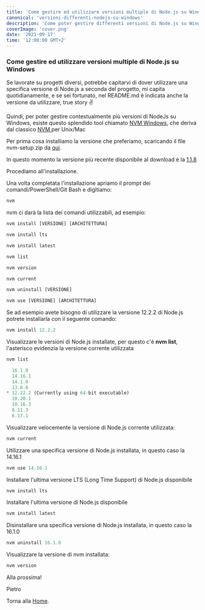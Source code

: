```yaml
---
title: 'Come gestire ed utilizzare versioni multiple di Node.js su Windows'
canonical: 'versioni-differenti-nodejs-su-windows'
description: 'Come poter gestire differenti versioni di Node.js su Windows a seconda del progetto?'
coverImage: 'cover.png'
date: '2021-09-17'
time: '12:00:00 GMT+2'
---
```

### Come gestire ed utilizzare versioni multiple di Node.js su Windows

Se lavorate su progetti diversi, potrebbe capitarvi di dover utilizzare una specifica versione di Node.js a seconda del progetto, mi capita quotidianamente, e se sei fortunato, nel README.md è indicata anche la versione da utilizzare, true story ✌️

Quindi, per poter gestire contestualmente più versioni di NodeJs su Windows, esiste questo splendido tool chiamato <a href="https://github.com/coreybutler/nvm-windows" target="_blank">NVM Windows</a>, che deriva dal classico <a href="https://github.com/nvm-sh/nvm" target="_blank">NVM </a> per Unix/Mac


Per prima cosa installiamo la versione che preferiamo, scaricando il file nvm-setup.zip da <a href="https://github.com/coreybutler/nvm-windows/releases" target="_blank">qui</a>.

In questo momento la versione più recente disponibile al download è la <a href="https://github.com/coreybutler/nvm-windows/releases/download/1.1.8/nvm-setup.zip" target="_blank">1.1.8</a>

Procediamo all'installazione. 

Una volta completata l'installazione apriamo il prompt dei comandi/PowerShell/Git Bash e digitiamo:

```javascript
nvm
```

nvm ci darà la lista dei comandi utilizzabili, ad esempio:


```javascript
nvm install [VERSIONE] [ARCHITETTURA] 

nvm install lts

nvm install latest

nvm list 

nvm version 

nvm current 

nvm uninstall [VERSIONE]

nvm use [VERSIONE] [ARCHITETTURA]
```

Se ad esempio avete bisogno di utilizzare la versione 12.2.2 di Node.js potrete installarla con il seguente comando:

```javascript
nvm install 12.2.2
```

Visualizzare le versioni di Node.js installate, per questo c'è **nvm list**, l'asterisco evidenzia la versione corrente utilizzata

```javascript
nvm list

  16.1.0
  14.16.1
  14.1.0
  13.8.0
* 12.22.2 (Currently using 64-bit executable)
  10.20.1
  10.16.3
  8.11.3
  6.17.1
```


Visualizzare velocemente la versione di Node.js corrente utilizzata:

```javascript
nvm current
```

Utilizzare una specifica versione di Node.js installata, in questo caso la 14.16.1

```javascript
nvm use 14.16.1
```

Installare l'ultima versione LTS (Long Time Support) di Node.js disponibile

```javascript
nvm install lts
```

Installare l'ultima versione di Node.js disponibile

```javascript
nvm install latest
```

Disinstallare una specifica versione di Node.js installata, in questo caso la 16.1.0

```javascript
nvm uninstall 16.1.0
```

Visualizzare la versione di nvm installata:

```javascript
nvm version
```

Alla prossima!

Pietro

Torna alla [Home](/).
